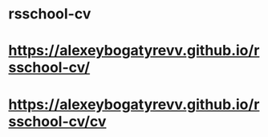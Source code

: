# rsschool-cv
# https://alexeybogatyrevv.github.io/rsschool-cv/
# https://alexeybogatyrevv.github.io/rsschool-cv/cv
